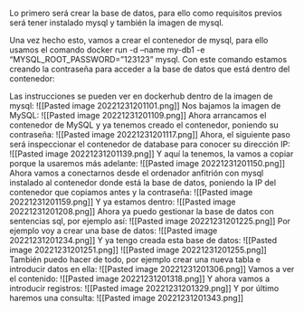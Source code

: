 Lo primero será crear la base de datos, para ello como requisitos previos será tener instalado mysql y también la imagen de mysql.

Una vez hecho esto, vamos a crear el contenedor de mysql, para ello usamos el comando docker run -d –name my-db1 -e “MYSQL_ROOT_PASSWORD=”123123” mysql. Con este comando estamos creando la contraseña para acceder a la base de datos que está dentro del contenedor:

Las instrucciones se pueden ver en dockerhub dentro de la imagen de mysql:
![[Pasted image 20221231201101.png]]
Nos bajamos la imagen de MySQL:
![[Pasted image 20221231201109.png]]
Ahora arrancamos el contenedor de MySQL y ya tenemos creado el contenedor, poniendo su contraseña:
![[Pasted image 20221231201117.png]]
Ahora, el siguiente paso será inspeccionar el contenedor de database para conocer su dirección IP:
![[Pasted image 20221231201139.png]]
Y aquí la tenemos, la vamos a copiar porque la usaremos más adelante:
![[Pasted image 20221231201150.png]]
Ahora vamos a conectarnos desde el ordenador anfitrión con mysql instalado al contenedor donde está la base de datos, poniendo la IP del contenedor que copiamos antes y la contraseña:
![[Pasted image 20221231201159.png]]
Y ya estamos dentro:
![[Pasted image 20221231201208.png]]
Ahora ya puedo gestionar la base de datos con sentencias sql, por ejemplo así:
![[Pasted image 20221231201225.png]]
Por ejemplo voy a crear una base de datos:
![[Pasted image 20221231201234.png]]
Y ya tengo creada esta base de datos:
![[Pasted image 20221231201251.png]]
![[Pasted image 20221231201255.png]]
También puedo hacer de todo, por ejemplo crear una nueva tabla e introducir datos en ella:
![[Pasted image 20221231201306.png]]
Vamos a ver el contenido:
![[Pasted image 20221231201318.png]]
Y ahora vamos a introducir registros:
![[Pasted image 20221231201329.png]]
Y por último haremos una consulta:
![[Pasted image 20221231201343.png]]
